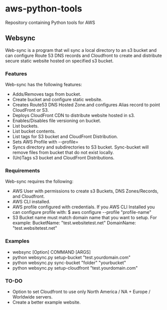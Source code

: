 # aws-python-tools

Repository containing Python tools for AWS

## Websync

Web-sync is a program that wil sync a local directory to an s3 bucket and can configure Route 53 DNS records and 
Cloudfront to create and distribute secure static website hosted on specified s3 bucket.  

### Features

Web-sync has the following features:

- Adds/Removes tags from bucket.
- Create bucket and configure static website.
- Creates Route53 DNS Hosted Zone.and configures Alias record to point CloudFront or S3.
- Deploys CloudFront CDN to distribute website hosted in s3.
- Enables/Disables file versioning on bucket.
- List buckets.
- List bucket contents.
- List tags for S3 bucket and CloudFront Distribution.
- Sets AWS Profile with --profile=<ProfileName>
- Syncs directory and subdirectories to S3 bucket.
    Sync-bucket will remove files from bucket that do not exist locally.
- (Un)Tags s3 bucket and CloudFront Distributions.


### Requirements

Web-sync requires the following:

- AWS User with permissions to create s3 Buckets, DNS Zones/Records, and Cloudfront.
- AWS CLI installed.
- AWS profile configured with credentials.  If you AWS CLI Installed you can configure profile with:
    $ aws configure --profile "profile-name"
- S3 Bucket name must match domain name that you want to setup.  For example:
    BucketName: "test.websitetest.net"
    DomainName: "test.websitetest.net"

### Examples
- websync [Option] COMMAND [ARGS]
- python websync.py setup-bucket "test.yourdomain.com"
- python websync.py sync-bucket "folder" "yourbucket"
- python websync.py setup-cloudfront "test.yourdomain.com" 

### TO-DO
- Option to set Cloudfront to use only North America / NA + Europe / Worldwide servers.
- Create a better example website.
